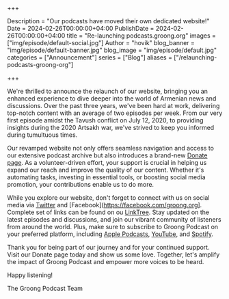 +++

Description = "Our podcasts have moved their own dedicated website!"
Date = 2024-02-26T00:00:00+04:00
PublishDate = 2024-02-26T00:00:00+04:00 
title = "Re-launching podcasts.groong.org"
images = ["img/episode/default-social.jpg"]
Author = "hovik"
blog_banner = "img/episode/default-banner.jpg"
blog_image = "img/episode/default.jpg"
categories = ["Announcement"]
series = ["Blog"]
aliases = ["/relaunching-podcasts-groong-org"]

+++

We're thrilled to announce the relaunch of our website, bringing you an enhanced experience to dive deeper into the world of Armenian news and discussions. Over the past three years, we've been hard at work, delivering top-notch content with an average of two episodes per week. From our very first episode amidst the Tavush conflict on July 12, 2020, to providing insights during the 2020 Artsakh war, we've strived to keep you informed during tumultuous times.

Our revamped website not only offers seamless navigation and access to our extensive podcast archive but also introduces a brand-new [Donate page](/donate). As a volunteer-driven effort, your support is crucial in helping us expand our reach and improve the quality of our content. Whether it's automating tasks, investing in essential tools, or boosting social media promotion, your contributions enable us to do more.

While you explore our website, don't forget to connect with us on social media via [Twitter](https://twitter.com) and [Facebook](https://facebook.com/groong.org]. Complete set of links can be found on ou [LinkTree](https://linktr.ee). Stay updated on the latest episodes and discussions, and join our vibrant community of listeners from around the world. Plus, make sure to subscribe to Groong Podcast on your preferred platform, including [Apple Podcasts](https://podcasts.apple.com/us/podcast/armenian-news-network-groong-week-in-review-podcast/id1524235399?ign-mpt=uo%3D4&mt=2), [YouTube](https://www.youtube.com/c/groong?sub_confirmation=1), and [Spotify](https://open.spotify.com/show/53y8G068hkWOvE6W0LUjDK?si=75f22dec938947a1&nd=1).

Thank you for being part of our journey and for your continued support. Visit our Donate page today and show us some love. Together, let's amplify the impact of Groong Podcast and empower more voices to be heard.

Happy listening!

The Groong Podcast Team
